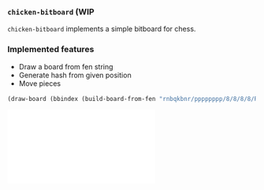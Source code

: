 ### `chicken-bitboard` (WIP

`chicken-bitboard` implements a simple bitboard for chess.

### Implemented features 
  * Draw a board from fen string
  * Generate hash from given position  
  * Move pieces

```scheme
(draw-board (bbindex (build-board-from-fen "rnbqkbnr/pppppppp/8/8/8/8/PPPPPPPP/RNBQKBNR")))
```
![sample](sample.pgn)
